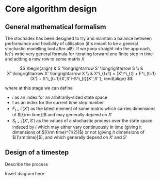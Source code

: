 # Core algorithm design

## General mathematical formalism

The stochadex has been designed to try and maintain a balance between performance and flexibility of utilisation (it's meant to be a general stochastic modelling tool after all!). If we jump straight into the approach, let's write very general formula for iterating forward one finite step in time and adding a new row to some matrix $X$

$$
\begin{align}
& S''\longrightarrow S' \longrightarrow S \\
& X''\longrightarrow X' \longrightarrow X \\
& X^i_{t+1} = (X')^i_{t} + F^i_{t+1}(X') + S^i_{t+1}(X',S')-S^i_{t}(X'',S''),
\end{align}
$$

where at this stage we can define

- $i$ as an index for an arbitrarily-sized state space
- $t$ as an index for the current time step number
- $F^i_{t+1}(X')$ as the latest element of some matrix which carries dimensions of $[{\rm time}]$ and may generally depend on $X'$
- $S^i_{t+1}(X', S')$ as the values of a stochastic process over the state space indexed by $i$ which may either vary continuously in time (giving it dimensions of $[{\rm time}^{1/2}]$) or not (giving it dimensions of $[{\rm time}]$), and which generally depend on $X'$ and $S'$ 


## Design of a timestep

Describe the process

Insert diagram here



